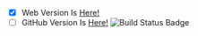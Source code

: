 - [x] Web Version Is [Here!](https://arplane-socity.github.io/arplane-project-all)
- [ ] GitHub Version Is [Here!](https://github.com/Arplane-SOCITY/arplane-project-all/)
![Build Status Badge](https://img.shields.io/github/workflow/status/Arplane-SOCITY/arplane-project-all/Install%20Arplane%20Framework?color=passing&label=build&logo=build%20logo&logoColor=passing)
